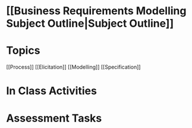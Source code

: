 # [[Business Requirements Modelling Subject Outline|Subject Outline]]
# Topics
[[Process]]
[[Elicitation]]
[[Modelling]]
[[Specification]]
# In Class Activities
# Assessment Tasks
